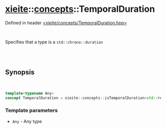 # [xieite](../../README.md)::[concepts](../concepts.md)::TemporalDuration
Defined in header [<xieite/concepts/TemporalDuration.hpp>](../../include/xieite/concepts/TemporalDuration.hpp)

<br/>

Specifies that a type is a `std::chrono::duration`

<br/><br/>

## Synopsis

<br/>

```cpp
template<typename Any>
concept TemporalDuration = xieite::concepts::isTemporalDuration<std::remove_cv_t<Any>>;
```
### Template parameters
- `Any` - Any type
